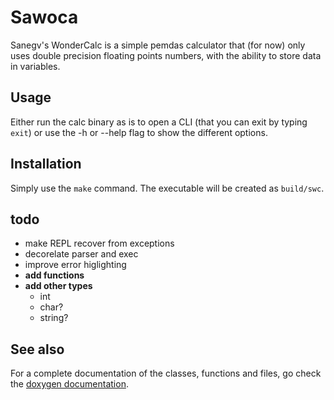 # Sawoca

Sanegv's WonderCalc is a simple pemdas calculator that (for now) only uses 
double precision floating points numbers, with the ability to store data in
 variables.

## Usage

Either run the calc binary as is to open a CLI (that you can exit by typing 
`exit`) or use the -h or --help flag to show the different options.

## Installation

Simply use the `make` command. The executable will be created as `build/swc`.

## todo

- make REPL recover from exceptions
- decorelate parser and exec
- improve error higlighting
- **add functions**
- **add other types**
    - int
    - char? 
    - string?

## See also

For a complete documentation of the classes, functions and files, go check the 
[doxygen documentation](./docs/html/index.html "doxygen documentation").
